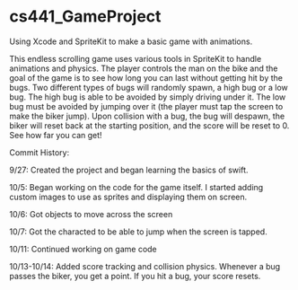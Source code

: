 # cs441_GameProject
Using Xcode and SpriteKit to make a basic game with animations.

This endless scrolling game uses various tools in SpriteKit to handle animations and physics. The player controls the man on the bike and the goal of the game is to see how long you can last without getting hit by the bugs. Two different types of bugs will randomly spawn, a high bug or a low bug. The high bug is able to be avoided by simply driving under it. The low bug must be avoided by jumping over it (the player must tap the screen to make the biker jump). Upon collision with a bug, the bug will despawn, the biker will reset back at the starting position, and the score will be reset to 0. See how far you can get!

Commit History:

9/27: Created the project and began learning the basics of swift.

10/5: Began working on the code for the game itself. I started adding custom images to use as sprites and displaying them on screen.

10/6: Got objects to move across the screen

10/7: Got the characted to be able to jump when the screen is tapped.

10/11: Continued working on game code

10/13-10/14: Added score tracking and collision physics. Whenever a bug passes the biker, you get a point. If you hit a bug, your score resets.
